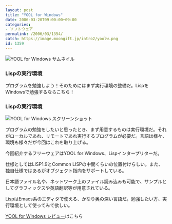 ```yaml
---
layout: post
title: "YOOL for Windows"
date: 2006-03-20T09:00:00+09:00
categories:
- ソフトウェア
permalink: /2006/03/1354/
catch: https://image.moongift.jp/intro2/yoolw.png
id: 1359
---
```

 ![YOOL for Windows サムネイル](https://image.moongift.jp/intro2/yoolw.t.png "YOOL for Windows サムネイル")
  

### Lispの実行環境
  
プログラムを勉強しよう！そのためにはまず実行環境の整備だ。LispをWindowsで勉強するならこちら！  
<!--more-->  

### Lispの実行環境
  

![YOOL for Windows スクリーンショット](https://image.moongift.jp/intro2/yoolw.png "YOOL for Windows スクリーンショット")

  

プログラムの勉強をしたいと思ったとき、まず用意するものは実行環境だ。それがローカルであれ、リモートであれ実行するプログラムが必要だ。言語は様々、環境も様々だが今回はこれを取り上げる。

  

今回紹介するフリーウェアはYOOL for Windows、Lispインタープリターだ。

  

仕様としてはLISP1.9とCommon LISPの中間くらいの位置付けらしい。また、独自仕様ではあるがオブジェクト指向をサポートしている。

  

日本語ファイル名や、ネットワーク上のファイル読み込みも可能で、サンプルとしてグラフィックスや英語翻訳等が用意されている。

  

LispはEmacs系のエディタで使える、かなり奥の深い言語だ。勉強したい方、実行環境として使ってみて欲しい。

  

[YOOL for Windows レビュー](http://fw.moongift.jp/review/i-1364.html)はこちら

